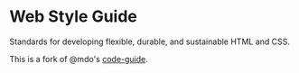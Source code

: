 # Web Style Guide

Standards for developing flexible, durable, and sustainable HTML and CSS. 

This is a fork of @mdo's [code-guide](http://mdo.github.io/code-guide).
